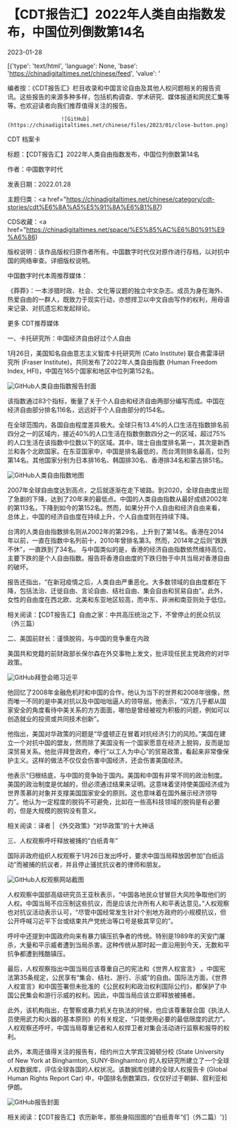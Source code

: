 # 【CDT报告汇】2022年人类自由指数发布，中国位列倒数第14名

2023-01-28

[{'type': 'text/html', 'language': None, 'base': 'https://chinadigitaltimes.net/chinese/feed', 'value': '

编者按：《CDT报告汇》栏目收录和中国言论自由及其他人权问题相关的报告资讯。这些报告的来源多种多样，包括机构调查、学术研究、媒体报道和网民汇集等等。也欢迎读者向我们推荐值得关注的报告。















            

                    

                     ![GitHub](https://chinadigitaltimes.net/chinese/files/2023/01/close-button.png)

                    

                    

                

            

        



CDT 档案卡

标题：【CDT报告汇】2022年人类自由指数发布，中国位列倒数第14名

作者：中国数字时代

发表日期：2022.01.28

主题归类：<a href="https://chinadigitaltimes.net/chinese/category/cdt-stories/cdt%E6%8A%A5%E5%91%8A%E6%B1%87)

CDS收藏：<a href="https://chinadigitaltimes.net/space/%E5%85%AC%E6%B0%91%E9%A6%86)

版权说明：该作品版权归原作者所有。中国数字时代仅对原作进行存档，以对抗中国的网络审查。详细版权说明。





中国数字时代本周推荐媒体：



《莽莽》：一本涉猎时政、社会、文化等议题的独立中文杂志。成员为身在海外、热爱自由的一群人，既致力于现实行动，亦想捍卫以中文自由写作的权利，用母语来记录、对抗遗忘和发起辩论。



更多 CDT推荐媒体 

一、卡托研究所：中国经济自由好过个人自由

1月26日，美国知名自由意志主义智库卡托研究所 (Cato Institute) 联合弗雷泽研究所 (Fraser Institute)，共同发布了2022年人类自由指数 (Human Freedom Index, HFI)，中国在165个国家和地区中位列第152名。

![GitHub](https://chinadigitaltimes.net/chinese/files/2023/01/人类自由指数2022.jpg)人类自由指数报告封面

该指数通过83个指标，衡量了关于个人自由和经济自由两部分编写而成。中国在经济自由部分排名116名，远远好于个人自由部分的154名。

在全球范围内，各国自由程度差异极大。全球只有13.4%的人口生活在指数排名前四分之一的区域内，接近40%的人口生活在指数倒数四分之一的区域，超过75%的人口生活在该指数中位数以下的区域。其中，瑞士自由度排名第一，其次是新西兰和各个北欧国家。在东亚国家中，中国是排名最低的，而台湾则排名最高，位列第14名。其他国家分别为日本排16名、韩国排30名、香港排34名和蒙古排51名。

![GitHub](https://chinadigitaltimes.net/chinese/files/2023/01/人类自由指数地图.png)人类自由指数地图

2007年全球自由度达到高点，之后就逐渐在走下坡路。到2020，全球自由度出现了急剧的下降，达到了20年来的最低点。中国的人类自由指数从最好成绩2002年的第113名，下降到如今的第152名。然而，如果分开个人自由和经济自由来看，总体上，中国的经济自由度在持续上升，个人自由度则在持续下降。

台湾的人类自由指数排名则从2002年的第29名，上升到了第14名。香港在2014年以前，一直在指数中名列前十，2010年曾排名第3。然而，2014年之后则“跌跌不休”，一直跌到了34名。 与中国类似的是，香港的经济自由指数依然维持高位，主要下跌的是个人自由指数。报告将香港自由度的下跌归咎于中共当局对香港自由的破坏。

报告还指出，“在新冠疫情之后，人类自由严重恶化。大多数领域的自由度都在下降，包括法治、迁徙自由、言论自由、结社自由、集会自由和贸易自由”。此外，女性的自由度在西北欧、北美和东亚地区较高，而中东、非洲和南亚则处于低位。

相关阅读：【CDT报告汇】自由之家：中共高压统治之下，不曾停止的民众抗议 （外三篇）

二、美国前财长：谨慎脱钩，与中国的竞争重在内政

美国共和党籍的前财政部长保尔森在外交事物上发文，批评现任民主党政府的对华政策。

![GitHub](https://chinadigitaltimes.net/chinese/files/2023/01/拜登巴厘岛会晤习近平.jpg)拜登会晤习近平

他回忆了2008年金融危机时和中国的合作，他认为当下的世界和2008年很像，然而唯一不同的是中美对抗以及中国咄咄逼人的领导层。他表示，“双方几乎都从国家安全的角度看待中美关系的方方面面，哪怕是曾经被视为积极的问题，例如可以创造就业的投资或共同技术创新”。

他指出，美国对华政策的问题是“华盛顿正在冒着对抗经济引力的风险。”美国在建立一个对抗中国的盟友，然而除了美国没有一个国家愿意在经济上脱钩，反而是加深贸易关系。他批评拜登政府，奉行“以工人为中心”的贸易政策，看起来非常像保护主义。这样的做法不仅仅会伤害中国经济，还会伤害美国经济。

他表示“归根结底，与中国的竞争始于国内。美国和中国有非常不同的政治制度。美国的政治制度是优越的，但必须通过结果来证明。这意味着坚持使美国经济成为世界羡慕的对象并支撑美国国家安全的原则。这也意味着在国外展示经济领导力”。他认为一定程度的脱钩不可避免，比如在一些高科技领域的脱钩是有必要的，但是大规模的脱钩没有意义。

相关阅读：译者 | 《外交政策》“对华政策”的十大神话

三、人权观察呼吁释放被捕的“白纸青年”

国际非政府组织人权观察于1月26日发出呼吁，要求中国当局释放因参加“白纸运动”而被捕的抗议者，并且停止骚扰抗议者的律师和朋友。

![GitHub](https://chinadigitaltimes.net/chinese/files/2023/01/释放白纸青年.png)人权观察网站截图

人权观察中国部高级研究员王亚秋表示，“中国各地民众甘冒巨大风险争取他们的人权。中国当局不应压制这些抗议，而是应该允许所有人和平表达意见。”人权观察也对抗议活动表示认可，“尽管中国经常发生针对个别地方政府的小规模抗议，但公开呼喊习近平下台或结束共产党统治等口号是极其罕见的”。

呼吁中还提到中国政府向来有暴力镇压抗争者的传统。特别是1989年的天安门屠杀，大量和平示威者遭到当局杀害。这种传统从那时起一直沿用到今天，无数和平抗争都遭到残酷镇压。

最后，人权观察指出中国当局应该尊重自己的宪法和《世界人权宣言》 。中国宪法第35条规定，公民享有“集会、结社、游行、示威”的自由。国际法方面，《世界人权宣言》和中国签署但未批准的《公民权利和政治权利国际公约》，都保护了中国公民集会和游行示威的权利。因此，中国当局应该立即释放被捕者。

此外，该机构指出，在警察或暴力机关在执法的时候，也应该尊重联合国《执法人员使用武力和火器的基本原则》的有关规定，“只能使用必要的最低限度的武力”。人权观察还呼吁，中国当局尊重记者和人权捍卫者对集会活动进行监察和报导的权利。

此外，本周还值得关注的报告有，纽约州立大学宾汉姆顿分校 (State University of New York at Binghamton, SUNY-Binghamton) 的人权研究所建立了一个全球人权数据库，评估全球各国的人权状况。该数据库创建的全球人权报告卡 (Global Human Rights Report Car) 中，中国排名倒数第四，仅仅好过于朝鲜、叙利亚和伊朗。

![GitHub](https://chinadigitaltimes.net/chinese/files/2023/01/人权数据库.jpg)报告封面

相关阅读：【CDT报告汇】农历新年，那些身陷囹圄的“白纸青年“们（外二篇）'}]